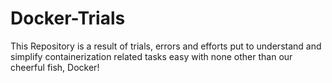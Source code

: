 # Docker-Trials
This Repository is a result of trials, errors and efforts put to understand and simplify containerization related tasks easy with none other than our cheerful fish, Docker!
